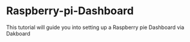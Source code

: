 # Raspberry-pi-Dashboard
This tutorial will guide you into setting up a Raspberry pie Dashboard via Dakboard
